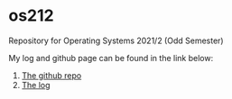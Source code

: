 # os212
Repository for Operating Systems 2021/2 (Odd Semester)

My log and github page can be found in the link below:
1. [The github repo](https://github.com/whenwe177/os212)
2. [The log](https://whenwe177.github.io/os212/TXT/mylog.txt)
